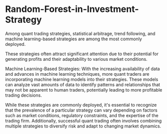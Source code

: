# Random-Forest-in-Investment-Strategy


Among quant trading strategies, statistical arbitrage, trend following, and machine learning-based 
strategies are among the most commonly deployed. 

These strategies often attract significant attention due to their potential 
for generating profits and their adaptability to various market conditions. 


Machine Learning-Based Strategies: With the increasing availability of data and advances in machine learning techniques, more quant traders are incorporating machine learning models into their strategies. These models can analyze vast amounts of data to identify patterns and relationships that may not be apparent to human traders, potentially leading to more profitable trading decisions.

While these strategies are commonly deployed, it's essential to recognize that the prevalence of a particular strategy can vary depending on factors such as market conditions, regulatory constraints, and the expertise of the trading firm. Additionally, successful quant trading often involves combining multiple strategies to diversify risk and adapt to changing market dynamics.

